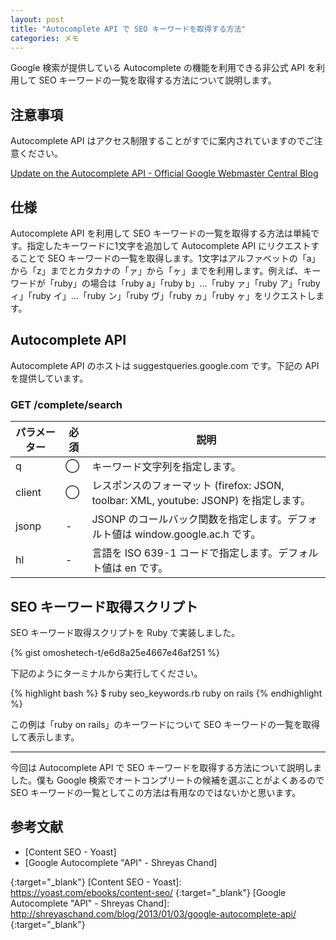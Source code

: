 ```yaml
---
layout: post
title: "Autocomplete API で SEO キーワードを取得する方法"
categories: メモ
---
```

Google 検索が提供している Autocomplete の機能を利用できる非公式 API を利用して SEO キーワードの一覧を取得する方法について説明します。

注意事項
--------

Autocomplete API はアクセス制限することがすでに案内されていますのでご注意ください。

[Update on the Autocomplete API - Official Google Webmaster Central Blog]

仕様
----

Autocomplete API を利用して SEO キーワードの一覧を取得する方法は単純です。指定したキーワードに1文字を追加して Autocomplete API にリクエストすることで SEO キーワードの一覧を取得します。1文字はアルファベットの「a」から「z」までとカタカナの「ァ」から「ヶ」までを利用します。例えば、キーワードが「ruby」の場合は「ruby a」「ruby b」…「ruby ァ」「ruby ア」「ruby ィ」「ruby イ」…「ruby ン」「ruby ヴ」「ruby ヵ」「ruby ヶ」をリクエストします。

Autocomplete API
----------------

Autocomplete API のホストは suggestqueries.google.com です。下記の API を提供しています。

### GET /complete/search

|パラメーター|必須|説明                                                                                 |
|------------|----|-------------------------------------------------------------------------------------|
|q           |◯  |キーワード文字列を指定します。                                                       |
|client      |◯  |レスポンスのフォーマット (firefox: JSON, toolbar: XML, youtube: JSONP) を指定します。|
|jsonp       |-   |JSONP のコールバック関数を指定します。デフォルト値は window.google.ac.h です。       |
|hl          |-   |言語を ISO 639-1 コードで指定します。デフォルト値は en です。                        |

SEO キーワード取得スクリプト
----------------------------

SEO キーワード取得スクリプトを Ruby で実装しました。

{% gist omoshetech-t/e6d8a25e4667e46af251 %}

下記のようにターミナルから実行してください。

{% highlight bash %}
$ ruby seo_keywords.rb ruby on rails
{% endhighlight %}

この例は「ruby on rails」のキーワードについて SEO キーワードの一覧を取得して表示します。

--------------------------------------------------------------------------------

今回は Autocomplete API で SEO キーワードを取得する方法について説明しました。僕も Google 検索でオートコンプリートの候補を選ぶことがよくあるので SEO キーワードの一覧としてこの方法は有用なのではないかと思います。

参考文献
--------

* [Content SEO - Yoast]
* [Google Autocomplete "API" - Shreyas Chand]

[Update on the Autocomplete API - Official Google Webmaster Central Blog]: http://googlewebmastercentral.blogspot.jp/2015/07/update-on-autocomplete-api.html
{:target="_blank"}
[Content SEO - Yoast]: https://yoast.com/ebooks/content-seo/
{:target="_blank"}
[Google Autocomplete "API" - Shreyas Chand]: http://shreyaschand.com/blog/2013/01/03/google-autocomplete-api/
{:target="_blank"}
